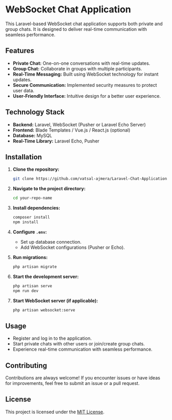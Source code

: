 # WebSocket Chat Application

This Laravel-based WebSocket chat application supports both private and group chats. It is designed to deliver real-time communication with seamless performance.

## Features
- **Private Chat:** One-on-one conversations with real-time updates.
- **Group Chat:** Collaborate in groups with multiple participants.
- **Real-Time Messaging:** Built using WebSocket technology for instant updates.
- **Secure Communication:** Implemented security measures to protect user data.
- **User-Friendly Interface:** Intuitive design for a better user experience.

## Technology Stack
- **Backend:** Laravel, WebSocket (Pusher or Laravel Echo Server)
- **Frontend:** Blade Templates / Vue.js / React.js (optional)
- **Database:** MySQL
- **Real-Time Library:** Laravel Echo, Pusher

## Installation

1. **Clone the repository:**
   ```bash
   git clone https://github.com/vatsal-ajmera/Laravel-Chat-Application.git
   ```

2. **Navigate to the project directory:**
   ```bash
   cd your-repo-name
   ```

3. **Install dependencies:**
   ```bash
   composer install
   npm install
   ```

4. **Configure `.env`:**
   - Set up database connection.
   - Add WebSocket configurations (Pusher or Echo).

5. **Run migrations:**
   ```bash
   php artisan migrate
   ```

6. **Start the development server:**
   ```bash
   php artisan serve
   npm run dev
   ```

7. **Start WebSocket server (if applicable):**
   ```bash
   php artisan websocket:serve
   ```

## Usage
- Register and log in to the application.
- Start private chats with other users or join/create group chats.
- Experience real-time communication with seamless performance.

## Contributing
Contributions are always welcome! If you encounter issues or have ideas for improvements, feel free to submit an issue or a pull request.

## License
This project is licensed under the [MIT License](LICENSE).
